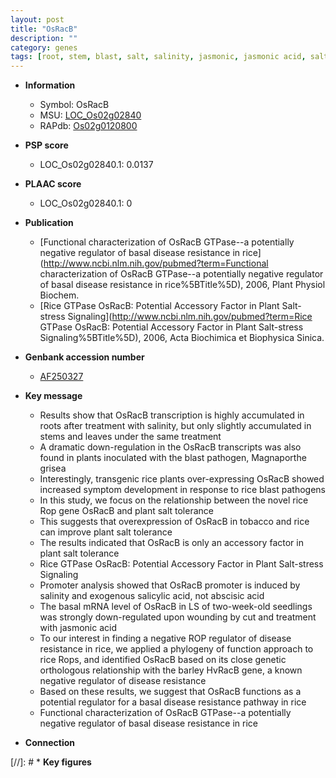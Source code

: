 ```yaml
---
layout: post
title: "OsRacB"
description: ""
category: genes
tags: [root, stem, blast, salt, salinity, jasmonic, jasmonic acid, salt tolerance, salicylic acid, disease, disease resistance, seedling]
---
```


* **Information**  
    + Symbol: OsRacB  
    + MSU: [LOC_Os02g02840](http://rice.plantbiology.msu.edu/cgi-bin/ORF_infopage.cgi?orf=LOC_Os02g02840)  
    + RAPdb: [Os02g0120800](http://rapdb.dna.affrc.go.jp/viewer/gbrowse_details/irgsp1?name=Os02g0120800)  

* **PSP score**  
    + LOC_Os02g02840.1: 0.0137 

* **PLAAC score**  
    + LOC_Os02g02840.1: 0 

* **Publication**  
    + [Functional characterization of OsRacB GTPase--a potentially negative regulator of basal disease resistance in rice](http://www.ncbi.nlm.nih.gov/pubmed?term=Functional characterization of OsRacB GTPase--a potentially negative regulator of basal disease resistance in rice%5BTitle%5D), 2006, Plant Physiol Biochem.
    + [Rice GTPase OsRacB: Potential Accessory Factor in Plant Salt-stress Signaling](http://www.ncbi.nlm.nih.gov/pubmed?term=Rice GTPase OsRacB: Potential Accessory Factor in Plant Salt-stress Signaling%5BTitle%5D), 2006, Acta Biochimica et Biophysica Sinica.

* **Genbank accession number**  
    + [AF250327](http://www.ncbi.nlm.nih.gov/nuccore/AF250327)

* **Key message**  
    + Results show that OsRacB transcription is highly accumulated in roots after treatment with salinity, but only slightly accumulated in stems and leaves under the same treatment
    + A dramatic down-regulation in the OsRacB transcripts was also found in plants inoculated with the blast pathogen, Magnaporthe grisea
    + Interestingly, transgenic rice plants over-expressing OsRacB showed increased symptom development in response to rice blast pathogens
    + In this study, we focus on the relationship between the novel rice Rop gene OsRacB and plant salt tolerance
    + This suggests that overexpression of OsRacB in tobacco and rice can improve plant salt tolerance
    + The results indicated that OsRacB is only an accessory factor in plant salt tolerance
    + Rice GTPase OsRacB: Potential Accessory Factor in Plant Salt-stress Signaling
    + Promoter analysis showed that OsRacB promoter is induced by salinity and exogenous salicylic acid, not abscisic acid
    + The basal mRNA level of OsRacB in LS of two-week-old seedlings was strongly down-regulated upon wounding by cut and treatment with jasmonic acid
    + To our interest in finding a negative ROP regulator of disease resistance in rice, we applied a phylogeny of function approach to rice Rops, and identified OsRacB based on its close genetic orthologous relationship with the barley HvRacB gene, a known negative regulator of disease resistance
    + Based on these results, we suggest that OsRacB functions as a potential regulator for a basal disease resistance pathway in rice
    + Functional characterization of OsRacB GTPase--a potentially negative regulator of basal disease resistance in rice

* **Connection**  

[//]: # * **Key figures**  


